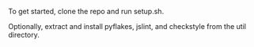 To get started, clone the repo and run setup.sh.

Optionally, extract and install pyflakes, jslint, and checkstyle from the util
directory.
